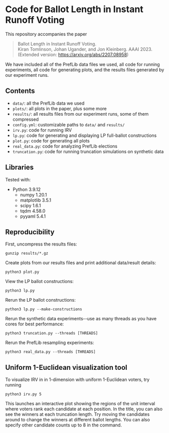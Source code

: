 # Code for Ballot Length in Instant Runoff Voting
This repository accompanies the paper 

> Ballot Length in Instant Runoff Voting. <br> Kiran Tomlinson, Johan Ugander, and Jon Kleinberg. AAAI 2023. (Extended version: https://arxiv.org/abs/2207.08958)

We have included all of the PrefLib data files we used, all code for running experiments, all code for generating plots,
and the results files generated by our experiment runs.

## Contents
- `data/`: all the PrefLib data we used
- `plots/`: all plots in the paper, plus some more
- `results/`: all results files from our experiment runs, some of them compressed
- `config.yml`: customizable paths to `data/` and `results/`
- `irv.py`: code for running IRV
- `lp.py`: code for generating and displaying LP full-ballot constructions
- `plot.py`: code for generating all plots
- `real_data.py`: code for analyzing PrefLib elections
- `truncation.py`: code for running truncation simulations on synthetic data

## Libraries
Tested with:
- Python 3.9.12
  - numpy 1.20.1
  - matplotlib 3.5.1
  - scipy 1.6.1
  - tqdm 4.58.0
  - pyyaml 5.4.1

## Reproducibility
First, uncompress the results files:

    gunzip results/*.gz 

Create plots from our results files and print additional data/result details:

    python3 plot.py

View the LP ballot constructions:
    
    python3 lp.py

Rerun the LP ballot constructions:
    
    python3 lp.py --make-constructions

Rerun the synthetic data experiments--use as many threads as you have cores for best performance:

    python3 truncation.py --threads [THREADS]

Rerun the PrefLib resampling experiments:

    python3 real_data.py --threads [THREADS]

## Uniform 1-Euclidean visualization tool
To visualize IRV in in 1-dimension with uniform 1-Euclidean voters, try running

    python3 irv.py 5

This launches an interactive plot showing the regions of the unit interval where voters rank each candidate at each 
position. In the title, you can also see the winners at each truncation length. Try moving the candidates around
to change the winners at different ballot lengths. You can also specify other candidate counts up to 8 in the command.